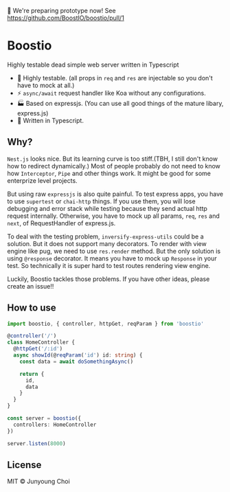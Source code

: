 :construction: We're preparing prototype now! See https://github.com/BoostIO/boostio/pull/1

# Boostio

Highly testable dead simple web server written in Typescript

- :checkered_flag: Highly testable. (all props in `req` and `res` are injectable so you don't have to mock at all.)
- :zap: `async/await` request handler like Koa without any configurations.
- :factory: Based on expressjs. (You can use all good things of the mature libary, express.js)
- :wrench: Written in Typescript.

## Why?

`Nest.js` looks nice. But its learning curve is too stiff.(TBH, I still don't know how to redirect dynamically.) Most of people probably do not need to know how `Interceptor`, `Pipe` and other things work. It might be good for some enterprize level projects.

But using raw `expressjs` is also quite painful. To test express apps, you have to use `supertest` or `chai-http` things. If you use them, you will lose debugging and error stack while testing because they send actual http request internally. Otherwise, you have to mock up all params, `req`, `res` and `next`, of RequestHandler of express.js.

To deal with the testing problem, `inversify-express-utils` could be a solution. But it does not support many decorators. To render with view engine like pug, we need to use `res.render` method. But the only solution is using `@response` decorator. It means you have to mock up `Response` in your test. So technically it is super hard to test routes rendering view engine.

Luckily, Boostio tackles those problems. If you have other ideas, please create an issue!!

## How to use

```ts
import boostio, { controller, httpGet, reqParam } from 'boostio'

@controller('/')
class HomeController {
  @httpGet('/:id')
  async showId(@reqParam('id') id: string) {
    const data = await doSomethingAsync()

    return {
      id,
      data
    }
  }
}

const server = boostio({
  controllers: HomeController
})

server.listen(8000)
```

## License

MIT © Junyoung Choi
